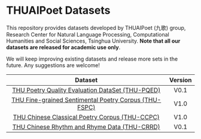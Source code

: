 THUAIPoet Datasets
==========
This repository provides datasets developed by THUAIPoet (九歌) group, Research Center for Natural Language Processing, Computational Humanities and Social Sciences, Tsinghua University. **Note that all our datasets are released for academic use only**.

We will keep improving existing datasets and release more sets in the future. Any suggestions are welcome!

| Dataset | Version |
|:---:|:---:|
| [THU Poetry Quality Evaluation DataSet (THU-PQED)](PQED/) | V0.1 |
| [THU Fine-grained Sentimental Poetry Corpus (THU-FSPC)](FSPC/) | V1.0 |
| [THU Chinese Classical Poetry Corpus (THU-CCPC)](CCPC/) | V1.0 |
| [THU Chinese Rhythm and Rhyme Data (THU-CRRD)](CRRD/) | V0.1 |
